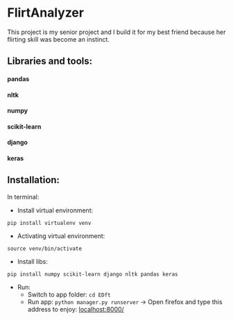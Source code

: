 # FlirtAnalyzer
This project is my senior project and I build it for my best friend because her flirting skill was become an instinct.

## Libraries and tools:

#### pandas

#### nltk

#### numpy

#### scikit-learn

#### django

#### keras

## Installation:

In terminal:

+ Install virtual environment:
```
pip install virtualenv venv
```

+ Activating virtual environment:
```
source venv/bin/activate
```

+ Install libs:
```
pip install numpy scikit-learn django nltk pandas keras
```
+ Run:
    - Switch to app folder: ```cd EDft```
    - Run app: ```python manager.py runserver```
    -> Open firefox and type this address to enjoy: [localhost:8000/](localhost:8000/)
